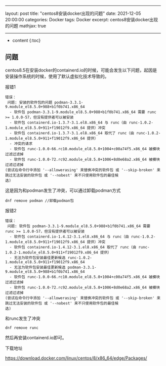 ---
layout: post
title:  "centos8安装docker出现的问题"
date:   2021-12-05 20:00:00
categories: Docker
tags: Docker
excerpt: centos8安装docker出现的问题
mathjax: true

------
* content
{:toc}

## 问题

centos8.5在安装docker的containerd.io的时候，可能会发生以下问题，起因是安装操作系统的时候，使用了默认虚拟化技术导致的。

报错1

```
错误：
 问题: 安装的软件包的问题 podman-3.3.1-9.module_el8.5.0+988+b1f0b741.x86_64
  - 软件包 podman-3.3.1-9.module_el8.5.0+988+b1f0b741.x86_64 需要 runc >= 1.0.0-57，但没有提供者可以被安装
  - 软件包 containerd.io-1.3.7-3.1.el8.x86_64 与 runc（由 runc-1.0.2-1.module_el8.5.0+911+f19012f9.x86_64 提供）冲突
  - 软件包 containerd.io-1.3.7-3.1.el8.x86_64 取代了 runc（由 runc-1.0.2-1.module_el8.5.0+911+f19012f9.x86_64 提供）
  - 冲突的请求
  - 软件包 runc-1.0.0-66.rc10.module_el8.5.0+1004+c00a74f5.x86_64 被模块过滤过滤掉
  - 软件包 runc-1.0.0-72.rc92.module_el8.5.0+1006+8d0e68a2.x86_64 被模块过滤过滤掉
(尝试在命令行中添加 '--allowerasing' 来替换冲突的软件包 或 '--skip-broken' 来跳过无法安装的软件包 或 '--nobest' 来不只使用软件包的最佳候
选)
```

这是因为和podman发生了冲突，可以通过卸载podman方式

```
dnf remove podman //卸载podman包
```

报错2

```
错误：
 问题: 软件包 podman-3.3.1-9.module_el8.5.0+988+b1f0b741.x86_64 需要 runc >= 1.0.0-57，但没有提供者可以被安装
  - 软件包 containerd.io-1.4.12-3.1.el8.x86_64 与 runc（由 runc-1.0.2-1.module_el8.5.0+911+f19012f9.x86_64 提供）冲突
  - 软件包 containerd.io-1.4.12-3.1.el8.x86_64 取代了 runc（由 runc-1.0.2-1.module_el8.5.0+911+f19012f9.x86_64 提供）
  - 无法为软件包安装最佳更新候选 runc-1.0.2-1.module_el8.5.0+911+f19012f9.x86_64
  - 无法为软件包安装最佳更新候选 podman-3.3.1-9.module_el8.5.0+988+b1f0b741.x86_64
  - 软件包 runc-1.0.0-66.rc10.module_el8.5.0+1004+c00a74f5.x86_64 被模块过滤过滤掉
  - 软件包 runc-1.0.0-72.rc92.module_el8.5.0+1006+8d0e68a2.x86_64 被模块过滤过滤掉
(尝试在命令行中添加 '--allowerasing' 来替换冲突的软件包 或 '--skip-broken' 来跳过无法安装的软件包 或 '--nobest' 来不只使用软件包的最佳候
选)
```

和runc发生了冲突

```
dnf remove runc
```

然后再安装containerd.io即可。

下载地址

https://download.docker.com/linux/centos/8/x86_64/edge/Packages/

